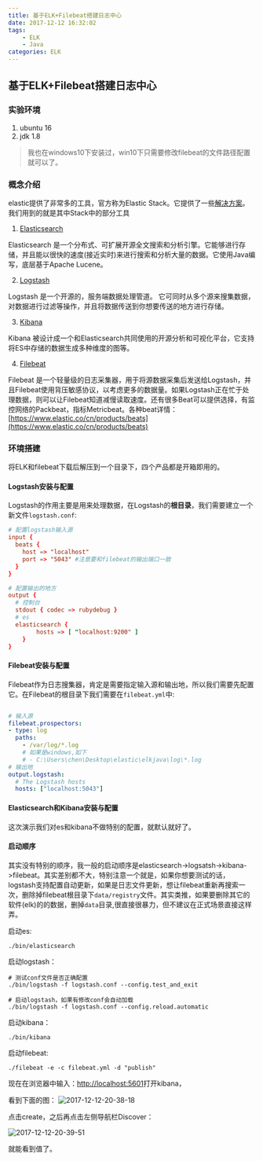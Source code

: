 ```yaml
---
title: 基于ELK+Filebeat搭建日志中心
date: 2017-12-12 16:32:02
tags:
	- ELK
    - Java
categories: ELK
---
```


## 基于ELK+Filebeat搭建日志中心

### 实验环境

1. ubuntu 16
2. jdk 1.8

> 我也在windows10下安装过，win10下只需要修改filebeat的文件路径配置就可以了。
### 概念介绍

elastic提供了非常多的工具，官方称为Elastic Stack。它提供了一些[解决方案](https://www.elastic.co/cn/solutions)。我们用到的就是其中Stack中的部分工具

1. [Elasticsearch](https://www.elastic.co/cn/downloads/elasticsearch)

Elasticsearch 是一个分布式、可扩展开源全文搜索和分析引擎。它能够进行存储，并且能以很快的速度(接近实时)来进行搜索和分析大量的数据。它使用Java编写，底层基于Apache Lucene。

2. [Logstash](https://www.elastic.co/cn/downloads/logstash)

Logstash 是一个开源的，服务端数据处理管道。 它可同时从多个源来搜集数据，对数据进行过滤等操作，并且将数据传送到你想要传送的地方进行存储。

3. [Kibana](https://www.elastic.co/cn/downloads/kibana)

Kibana 被设计成一个和Elasticsearch共同使用的开源分析和可视化平台，它支持将ES中存储的数据生成多种维度的图等。

4. [Filebeat](https://www.elastic.co/downloads/beats/filebeat)

Filebeat 是一个轻量级的日志采集器，用于将源数据采集后发送给Logstash，并且Filebeat使用背压敏感协议，以考虑更多的数据量。如果Logstash正在忙于处理数据，则可以让Filebeat知道减慢读取速度。还有很多Beat可以提供选择，有监控网络的Packbeat，指标Metricbeat。各种beat详情：[https://www.elastic.co/cn/products/beats](https://www.elastic.co/cn/products/beats)

### 环境搭建

将ELK和filebeat下载后解压到一个目录下，四个产品都是开箱即用的。

#### Logstash安装与配置

Logstash的作用主要是用来处理数据，在Logstash的**根目录**，我们需要建立一个新文件`logstash.conf`:

```conf
# 配置logstash输入源
input {
  beats {
    host => "localhost"
    port => "5043" #注意要和filebeat的输出端口一致
  }
}

# 配置输出的地方
output {
  # 控制台
  stdout { codec => rubydebug }
  # es
  elasticsearch {
        hosts => [ "localhost:9200" ]
    }
}
```

#### Filebeat安装与配置

Filebeat作为日志搜集器，肯定是需要指定输入源和输出地，所以我们需要先配置它。在Filebeat的根目录下我们需要在`filebeat.yml`中:

```yaml

# 输入源
filebeat.prospectors:
- type: log
  paths:
    - /var/log/*.log
    # 如果是windows,如下
    # - C:\Users\chen\Desktop\elastic\elkjava\log\*.log
# 输出地
output.logstash:
  # The Logstash hosts
  hosts: ["localhost:5043"]
```

#### Elasticsearch和Kibana安装与配置

这次演示我们对es和kibana不做特别的配置，就默认就好了。

#### 启动顺序

其实没有特别的顺序，我一般的启动顺序是elasticsearch->logsatsh->kibana->filebeat。其实差别都不大，特别注意一个就是，如果你想要测试的话，logstash支持配置自动更新，如果是日志文件更新，想让filebeat重新再搜索一次，删除掉filebeat根目录下`data/registry`文件。其实类推，如果要删除其它的软件(elk)的的数据，删掉`data`目录,很直接很暴力，但不建议在正式场景直接这样弄。

启动es:

```shell
./bin/elasticsearch
```

启动logstash：

```shell
# 测试conf文件是否正确配置
./bin/logstash -f logstash.conf --config.test_and_exit

# 启动logstash，如果有修改conf会自动加载
./bin/logstash -f logstash.conf --config.reload.automatic
```

启动kibana：

```shell
./bin/kibana
```

启动filebeat:

```shell
./filebeat -e -c filebeat.yml -d "publish"
```

现在在浏览器中输入：[http://localhost:5601](http://localhost:5601)打开kibana，

看到下面的图：
![2017-12-12-20-38-18](/images/qiniu/2017-12-12-20-38-18.png)

点击create，之后再点击左侧导航栏Discover：

![2017-12-12-20-39-51](/images/qiniu/2017-12-12-20-39-51.png)

就能看到值了。
